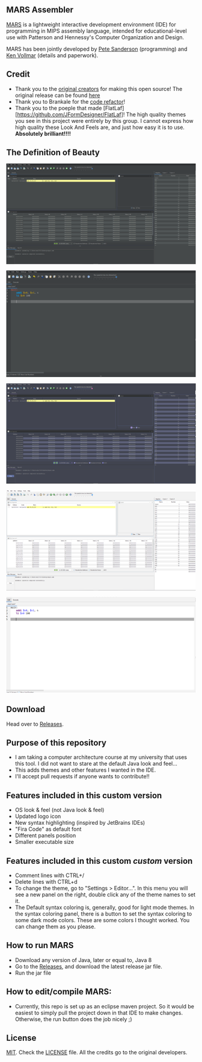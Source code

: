 ## MARS Assembler
[MARS][1] is a lightweight interactive development environment (IDE) for programming in MIPS assembly language, intended for educational-level use with Patterson and Hennessy's Computer Organization and Design.

MARS has been jointly developed by [Pete Sanderson][4] (programming) and [Ken Vollmar][5] (details and paperwork).

## Credit
 - Thank you to the [original creators][10] for making this open source! The original release can be found [here][6]
 - Thank you to Brankale for the [code refactor][9]! 
 - Thank you to the poeple that made [FlatLaf][https://github.com/JFormDesigner/FlatLaf]! The high quality themes you see in this project were entirely by this group. I cannot express how high quality these Look And Feels are, and just how easy it is to use. **Absolutely brilliant!!!!**

## The Definition of Beauty

![Flat Dark](https://github.com/Same4254/MARS_Assembler/blob/master/ExampleImages/DefaultDark.png?raw=true)

![Flat Dark with text](https://github.com/Same4254/MARS_Assembler/blob/master/ExampleImages/DarkWithText.png?raw=true)

![Dracula](https://github.com/Same4254/MARS_Assembler/blob/master/ExampleImages/Dracula.png?raw=true)

![Flat Light](https://github.com/Same4254/MARS_Assembler/blob/master/ExampleImages/FlatLight.png?raw=true)

![Flat Light with text](https://github.com/Same4254/MARS_Assembler/blob/master/ExampleImages/LightWithText.png?raw=true)

## Download
 Head over to [Releases][8].

## Purpose of this repository
- I am taking a computer architecture course at my university that uses this tool. I did not want to stare at the default Java look and feel...
- This adds themes and other features I wanted in the IDE.
- I'll accept pull requests if anyone wants to contribute!!

## Features included in this custom version
- OS look & feel (not Java look & feel)
- Updated logo icon
- New syntax highlighting (inspired by JetBrains IDEs)
- "Fira Code" as default font
- Different panels position
- Smaller executable size

## Features included in this custom *custom* version
- Comment lines with CTRL+/
- Delete lines with CTRL+d
- To change the theme, go to "Settings > Editor...". In this menu you will see a new panel on the right, double click any of the theme names to set it.
- The Default syntax coloring is, generally, good for light mode themes. In the syntax coloring panel, there is a button to set the syntax coloring to some dark mode colors. These are some colors I thought worked. You can change them as you please.

## How to run MARS
 - Download any version of Java, later or equal to, Java 8
 - Go to the [Releases][8], and download the latest release jar file.
 - Run the jar file

## How to edit/compile MARS:
 - Currently, this repo is set up as an eclipse maven project. So it would be easiest to simply pull the project down in that IDE to make changes. Otherwise, the run button does the job nicely ;)

## License
[MIT][2]. Check the [LICENSE][3] file. All the credits go to the original developers.

  [1]: http://courses.missouristate.edu/KenVollmar/MARS/index.htm
  [2]: http://www.opensource.org/licenses/mit-license.html
  [3]: https://github.com/adolphenom/MARS_Assembler/blob/master/LICENSE
  [4]: http://faculty.otterbein.edu/PSanderson/
  [5]: http://courses.missouristate.edu/KenVollmar/
  [6]: http://courses.missouristate.edu/KenVollmar/MARS/download.htm
  [7]: http://courses.missouristate.edu/KenVollmar/MARS/Help/MarsHelpIntro.html
  [8]: https://github.com/Same4254/MARS_Assembler/releases
  [9]: https://github.com/Brankale/MARS_Assembler
  [10]: https://github.com/thomasrussellmurphy/MARS_Assembler
